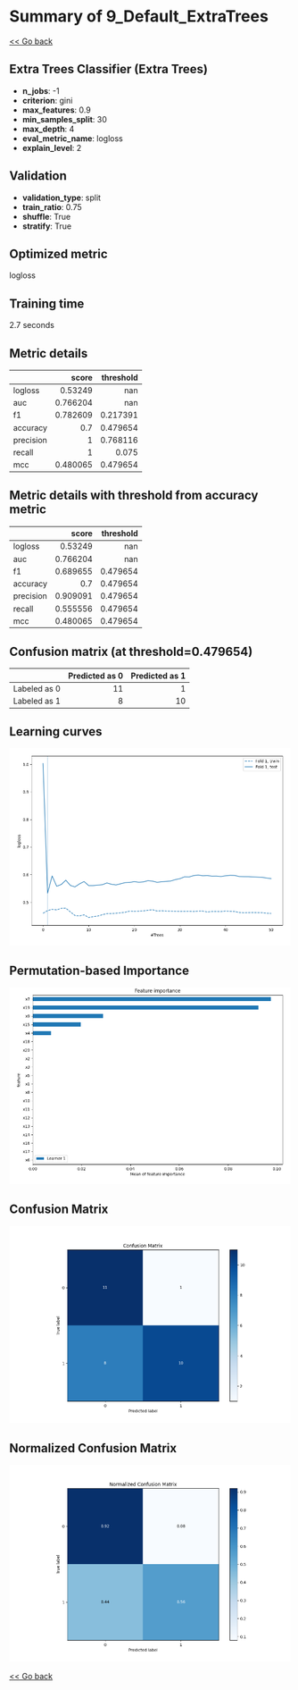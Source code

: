 # Summary of 9_Default_ExtraTrees

[<< Go back](../README.md)


## Extra Trees Classifier (Extra Trees)
- **n_jobs**: -1
- **criterion**: gini
- **max_features**: 0.9
- **min_samples_split**: 30
- **max_depth**: 4
- **eval_metric_name**: logloss
- **explain_level**: 2

## Validation
 - **validation_type**: split
 - **train_ratio**: 0.75
 - **shuffle**: True
 - **stratify**: True

## Optimized metric
logloss

## Training time

2.7 seconds

## Metric details
|           |    score |   threshold |
|:----------|---------:|------------:|
| logloss   | 0.53249  |  nan        |
| auc       | 0.766204 |  nan        |
| f1        | 0.782609 |    0.217391 |
| accuracy  | 0.7      |    0.479654 |
| precision | 1        |    0.768116 |
| recall    | 1        |    0.075    |
| mcc       | 0.480065 |    0.479654 |


## Metric details with threshold from accuracy metric
|           |    score |   threshold |
|:----------|---------:|------------:|
| logloss   | 0.53249  |  nan        |
| auc       | 0.766204 |  nan        |
| f1        | 0.689655 |    0.479654 |
| accuracy  | 0.7      |    0.479654 |
| precision | 0.909091 |    0.479654 |
| recall    | 0.555556 |    0.479654 |
| mcc       | 0.480065 |    0.479654 |


## Confusion matrix (at threshold=0.479654)
|              |   Predicted as 0 |   Predicted as 1 |
|:-------------|-----------------:|-----------------:|
| Labeled as 0 |               11 |                1 |
| Labeled as 1 |                8 |               10 |

## Learning curves
![Learning curves](learning_curves.png)

## Permutation-based Importance
![Permutation-based Importance](permutation_importance.png)
## Confusion Matrix

![Confusion Matrix](confusion_matrix.png)


## Normalized Confusion Matrix

![Normalized Confusion Matrix](confusion_matrix_normalized.png)



[<< Go back](../README.md)
